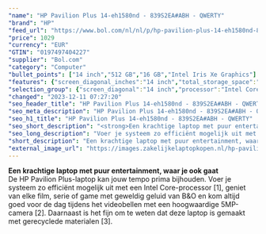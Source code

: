 ```yaml
---
"name": "HP Pavilion Plus 14-eh1580nd - 839S2EA#ABH - QWERTY"
"brand": "HP"
"feed_url": "https://www.bol.com/nl/nl/p/hp-pavilion-plus-14-eh1580nd-839s2ea-abh-qwerty/9300000148312146"
"price": 1029
"currency": "EUR"
"GTIN": "0197497404227"
"supplier": "Bol.com"
"category": "Computer"
"bullet_points": ["14 inch","512 GB","16 GB","Intel Iris Xe Graphics"]
"features": {"screen_diagonal_inches":"14 inch","total_storage_space":"512 GB","memory_size":"16 GB","graphics_card":"Intel Iris Xe Graphics"}
"selection_group": {"screen_diagonal":"14 inch","processor":"Intel Core i5","changed_price_past_3_days":false,"product_family":"Pavilion"}
"changed": "2023-12-11 07:27:20"
"seo_header_title": "HP Pavilion Plus 14-eh1580nd - 839S2EA#ABH - QWERTY"
"seo_meta_description": "HP Pavilion Plus 14-eh1580nd - 839S2EA#ABH - QWERTY"
"seo_h1_title": "HP Pavilion Plus 14-eh1580nd - 839S2EA#ABH - QWERTY"
"seo_short_description": "<strong>Een krachtige laptop met puur entertainment, waar je ook gaat<br /></strong>De HP Pavilion Plus-laptop kan jouw tempo prima bijhouden."
"seo_long_description": "Voer je systeem zo efficiënt mogelijk uit met een Intel Core-processor [1], geniet van elke film, serie of game met geweldig geluid van B&O en kom altijd goed voor de dag tijdens het videobellen met een hoogwaardige 5MP-camera [2]. Daarnaast is het fijn om te weten dat deze laptop is gemaakt met gerecyclede materialen [3]. <br />"
"short_description": "Een krachtige laptop met puur entertainment, waar je ook gaat De HP Pavilion Plus-laptop kan jouw tempo prima bijhouden. Voer je systeem zo efficiënt mogelijk uit met een Intel Core-processor [1], geniet van elke film, serie of game met geweldig geluid van B&O en kom altijd goed voor de dag tijdens het videobellen met een hoogwaardige 5MP-camera [2]. Daarnaast is het fijn om te weten dat deze laptop is gemaakt met gerecyclede materialen [3]."
"external_image_url": "https://images.zakelijkelaptopkopen.nl/hp-pavilion-plus-14-eh1580nd-839s2ea-abh-qwerty.webp"
---
```


<strong>Een krachtige laptop met puur entertainment, waar je ook gaat<br /></strong>De HP Pavilion Plus-laptop kan jouw tempo prima bijhouden. Voer je systeem zo efficiënt mogelijk uit met een Intel Core-processor [1], geniet van elke film, serie of game met geweldig geluid van B&O en kom altijd goed voor de dag tijdens het videobellen met een hoogwaardige 5MP-camera [2]. Daarnaast is het fijn om te weten dat deze laptop is gemaakt met gerecyclede materialen [3]. <br />